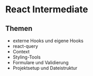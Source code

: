 # React Intermediate

## Themen

- externe Hooks und eigene Hooks
- react-query
- Context
- Styling-Tools
- Formulare und Validierung
- Projektsetup und Dateistruktur
